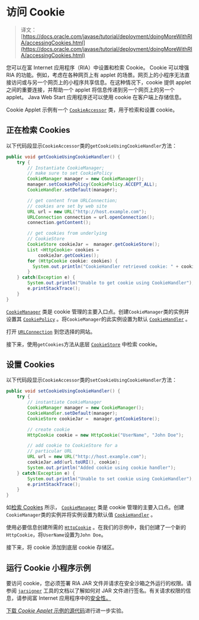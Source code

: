 # 访问 Cookie

> 译文： [https://docs.oracle.com/javase/tutorial/deployment/doingMoreWithRIA/accessingCookies.html](https://docs.oracle.com/javase/tutorial/deployment/doingMoreWithRIA/accessingCookies.html)

您可以在富 Internet 应用程序（RIA）中设置和检索 Cookie。 Cookie 可以增强 RIA 的功能。例如，考虑在各种网页上有 applet 的场景。网页上的小程序无法直接访问或与另一个网页上的小程序共享信息。在这种情况下，cookie 提供 applet 之间的重要连接，并帮助一个 applet 将信息传递到另一个网页上的另一个 applet。 Java Web Start 应用程序还可以使用 cookie 在客户端上存储信息。

Cookie Applet 示例有一个 [`CookieAccessor`](examples/applet_AccessingCookies/src/CookieAccessor.java ) 类，用于检索和设置 cookie。

## 正在检索 Cookies

以下代码段显示`CookieAccessor`类的`getCookieUsingCookieHandler`方法：

```java
public void getCookieUsingCookieHandler() { 
    try {       
        // Instantiate CookieManager;
        // make sure to set CookiePolicy
        CookieManager manager = new CookieManager();
        manager.setCookiePolicy(CookiePolicy.ACCEPT_ALL);
        CookieHandler.setDefault(manager);

        // get content from URLConnection;
        // cookies are set by web site
        URL url = new URL("http://host.example.com");
        URLConnection connection = url.openConnection();
        connection.getContent();

        // get cookies from underlying
        // CookieStore
        CookieStore cookieJar =  manager.getCookieStore();
        List <HttpCookie> cookies =
            cookieJar.getCookies();
        for (HttpCookie cookie: cookies) {
          System.out.println("CookieHandler retrieved cookie: " + cookie);
        }
    } catch(Exception e) {
        System.out.println("Unable to get cookie using CookieHandler");
        e.printStackTrace();
    }
}  

```

[`CookieManager`](https://docs.oracle.com/javase/8/docs/api/java/net/CookieManager.html) 类是 cookie 管理的主要入口点。创建`CookieManager`类的实例并设置其 [`CookiePolicy`](https://docs.oracle.com/javase/8/docs/api/java/net/CookiePolicy.html) 。将`CookieManager`的此实例设置为默认 [`CookieHandler`](https://docs.oracle.com/javase/8/docs/api/java/net/CookieHandler.html) 。

打开 [`URLConnection`](https://docs.oracle.com/javase/8/docs/api/java/net/URLConnection.html) 到您选择的网站。

接下来，使用`getCookies`方法从底层 [`CookieStore`](https://docs.oracle.com/javase/8/docs/api/java/net/CookieStore.html) 中检索 cookie。

## 设置 Cookies

以下代码段显示`CookieAccessor`类的`setCookieUsingCookieHandler`方法：

```java
public void setCookieUsingCookieHandler() {
    try {
        // instantiate CookieManager
        CookieManager manager = new CookieManager();
        CookieHandler.setDefault(manager);
        CookieStore cookieJar =  manager.getCookieStore();

        // create cookie
        HttpCookie cookie = new HttpCookie("UserName", "John Doe");

        // add cookie to CookieStore for a
        // particular URL
        URL url = new URL("http://host.example.com");
        cookieJar.add(url.toURI(), cookie);
        System.out.println("Added cookie using cookie handler");
    } catch(Exception e) {
        System.out.println("Unable to set cookie using CookieHandler");
        e.printStackTrace();
    }
}

```

如[检索 Cookies](#retrieving) 所示， [`CookieManager`](https://docs.oracle.com/javase/8/docs/api/java/net/CookieManager.html) 类是 cookie 管理的主要入口点。创建`CookieManager`类的实例并将实例设置为默认值 [`CookieHandler`](https://docs.oracle.com/javase/8/docs/api/java/net/CookieHandler.html) 。

使用必要信息创建所需的 [`HttpCookie`](https://docs.oracle.com/javase/8/docs/api/java/net/HttpCookie.html) 。在我们的示例中，我们创建了一个新的`HttpCookie`，将`UserName`设置为`John Doe`。

接下来，将 cookie 添加到底层 cookie 存储区。

## 运行 Cookie 小程序示例

要访问 cookie，您必须签署 RIA JAR 文件并请求在安全沙箱之外运行的权限。请参阅 [`jarsigner`](https://docs.oracle.com/javase/8/docs/technotes/tools/index.html#security) 工具的文档以了解如何对 JAR 文件进行签名。有关请求权限的信息，请参阅富 Internet 应用程序中的[安全性。](../doingMoreWithRIA/security.html)

[下载 _Cookie Applet_ 示例的源代码](examplesIndex.html#AccessingCookies)进行进一步实验。